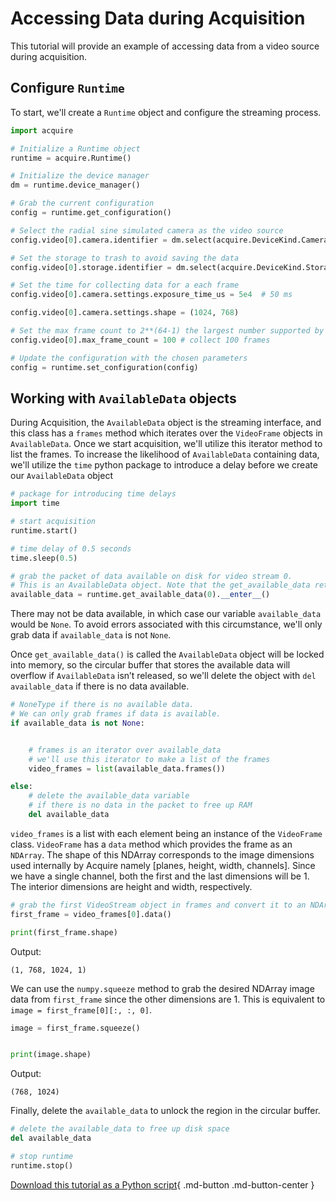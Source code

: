 # Accessing Data during Acquisition

This tutorial will provide an example of accessing data from a video source during acquisition.

## Configure `Runtime`

To start, we'll create a `Runtime` object and configure the streaming process.

```python
import acquire

# Initialize a Runtime object
runtime = acquire.Runtime()

# Initialize the device manager
dm = runtime.device_manager()

# Grab the current configuration
config = runtime.get_configuration()

# Select the radial sine simulated camera as the video source
config.video[0].camera.identifier = dm.select(acquire.DeviceKind.Camera, "simulated: radial sin")

# Set the storage to trash to avoid saving the data
config.video[0].storage.identifier = dm.select(acquire.DeviceKind.Storage, "Trash")

# Set the time for collecting data for a each frame
config.video[0].camera.settings.exposure_time_us = 5e4  # 50 ms

config.video[0].camera.settings.shape = (1024, 768)

# Set the max frame count to 2**(64-1) the largest number supported by Uint64 for essentially infinite acquisition
config.video[0].max_frame_count = 100 # collect 100 frames

# Update the configuration with the chosen parameters
config = runtime.set_configuration(config)
```
## Working with `AvailableData` objects

During Acquisition, the `AvailableData` object is the streaming interface, and this class has a `frames` method which iterates over the `VideoFrame` objects in `AvailableData`. Once we start acquisition, we'll utilize this iterator method to list the frames. To increase the likelihood of `AvailableData` containing data, we'll utilize the `time` python package to introduce a delay before we create our `AvailableData` object


```python
# package for introducing time delays
import time

# start acquisition
runtime.start()

# time delay of 0.5 seconds
time.sleep(0.5)

# grab the packet of data available on disk for video stream 0.
# This is an AvailableData object. Note that the get_available_data returns AvailableDataContext, so we use the __enter__ method to return an AvailableData object.
available_data = runtime.get_available_data(0).__enter__()
```

There may not be data available, in which case our variable `available_data` would be `None`. To avoid errors associated with this circumstance, we'll only grab data if `available_data` is not `None`.

Once `get_available_data()` is called the `AvailableData` object will be locked into memory, so the circular buffer that stores the available data will overflow if `AvailableData` isn’t released, so we'll delete the object with `del available_data` if there is no data available.


```python
# NoneType if there is no available data.
# We can only grab frames if data is available.
if available_data is not None:


    # frames is an iterator over available_data
    # we'll use this iterator to make a list of the frames
    video_frames = list(available_data.frames())

else:
    # delete the available_data variable
    # if there is no data in the packet to free up RAM
    del available_data

```
`video_frames` is a list with each element being an instance of the `VideoFrame` class. `VideoFrame` has a `data` method which provides the frame as an `NDArray`. The shape of this NDArray corresponds to the image dimensions used internally by Acquire namely [planes, height, width, channels]. Since we have a single channel, both the first and the last dimensions will be 1. The interior dimensions are height and width, respectively.


```python
# grab the first VideoStream object in frames and convert it to an NDArray
first_frame = video_frames[0].data()

print(first_frame.shape)
```
Output:
```
(1, 768, 1024, 1)
```

We can use the `numpy.squeeze` method to grab the desired NDArray image data from `first_frame` since the other dimensions are 1. This is equivalent to `image = first_frame[0][:, :, 0]`.

```python
image = first_frame.squeeze()


print(image.shape)
```
Output:
```
(768, 1024)
```
Finally, delete the `available_data` to unlock the region in the circular buffer.


```python
# delete the available_data to free up disk space
del available_data

# stop runtime
runtime.stop()
```

[Download this tutorial as a Python script](framedata.py){ .md-button .md-button-center }
